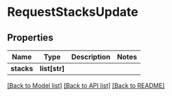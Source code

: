# RequestStacksUpdate

## Properties
Name | Type | Description | Notes
------------ | ------------- | ------------- | -------------
**stacks** | **list[str]** |  | 

[[Back to Model list]](../README.md#documentation-for-models) [[Back to API list]](../README.md#documentation-for-api-endpoints) [[Back to README]](../README.md)


